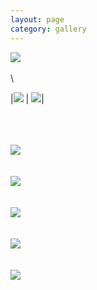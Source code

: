 ```yaml
---
layout: page
category: gallery
---
```



![](/figures/Image-1.jpg)
\
\
\

|![](/figures/Image-2.jpg) | ![](/figures/Image-3.jpg)|

\
\
\
![](/figures/Image-4.jpg)
\
\
\
![](/figures/Image-5.jpg)
\
\
\
![](/figures/Image-6.jpg)
\
\
\
![](/figures/Image-7.jpg)
\
\
\
![](/figures/Image-8.jpg)
